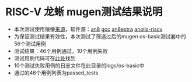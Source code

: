 # RISC-V 龙蜥 mugen测试结果说明  
- 本次测试使用镜像[来源](https://mirrors.openanolis.cn/alt/risc-v/images/)，软件源：[an8](http://build.openanolis.cn/kojifiles/repos/anolis-riscv64-repo-external/an8/riscv64/) [gcc](http://build.openanolis.cn/kojifiles/repos/anolis23-riscv64-repo-external/gcc/) [an8extra](http://build.openanolis.cn/kojifiles/repos/anolis-riscv64-repo-external/an8extra/riscv64/) [anolis-riscv](http://build.openanolis.cn/kojifiles/rsync/alt/risc-v/riscv64/)  
- 为保证测试结果有效性，本次测试了筛选过后的mugen os-basic测试套中的56个测试用例  
- 测试结果：46个用例通过，10个用例失败  
- 测试用例代码可在[此处](https://github.com/brsf11/mugen-riscv/tree/riscv/testcases/system-test/system-integration/os-basic)找到  
- 10个测试失败用例的日志文件在此目录的logs/os-basic中  
- 通过的46个用例列表为passed_tests  